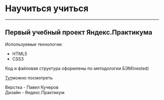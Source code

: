 # Научиться учиться
------

## Первый учебный проект Яндекс.Практикума

Используемые технологии:
* HTML5
* CSS3

Код и файловая структура оформлены по методологии БЭМ(nested)

[Тут](https://devkucherov.github.io/how-to-learn/)можно посмотреть

Верстка - Павел Кучеров  
Дизайн - Яндекс.Практикум

